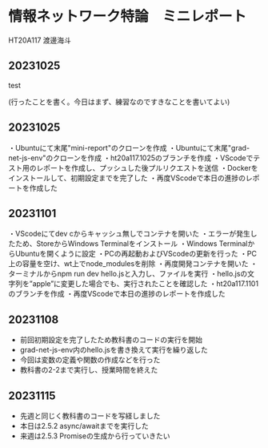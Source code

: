 # 情報ネットワーク特論　ミニレポート

HT20A117 渡邊海斗

## 20231025

test

(行ったことを書く。今日はまず、練習なのですきなことを書いてよい)

## 20231025

・Ubuntuにて末尾"mini-report"のクローンを作成
・Ubuntuにて末尾"grad-net-js-env"のクローンを作成
・ht20a117.1025のブランチを作成
・VScodeでテスト用のレポートを作成し、プッシュした後プルリクエストを送信
・Dockerをインストールして、初期設定までを完了した
・再度VScodeで本日の進捗のレポートを作成した

## 20231101

・VScodeにてdev cからキャッシュ無しでコンテナを開いた
・エラーが発生したため、StoreからWindows Terminalをインストール
・Windows TerminalからUbuntuを開くように設定
・PCの再起動およびVScodeの更新を行った
・PC上の容量を空け、wt上でnode_modulesを削除
・再度開発コンテナを開いた
・ターミナルからnpm run dev hello.jsと入力し、ファイルを実行
・hello.jsの文字列を”apple”に変更した場合でも、実行されたことを確認した
・ht20a117.1101のブランチを作成
・再度VScodeで本日の進捗のレポートを作成した

## 20231108
 
- 前回初期設定を完了したため教科書のコードの実行を開始
- grad-net-js-env内のhello.jsを書き換えて実行を繰り返した
- 今回は変数の定義や関数の作成などを行った
- 教科書の2-2まで実行し、授業時間を終えた

## 20231115
 
- 先週と同じく教科書のコードを写経しました
- 本日は2.5.2 async/awaitまでを実行した
- 来週は2.5.3 Promiseの生成から行っていきたい